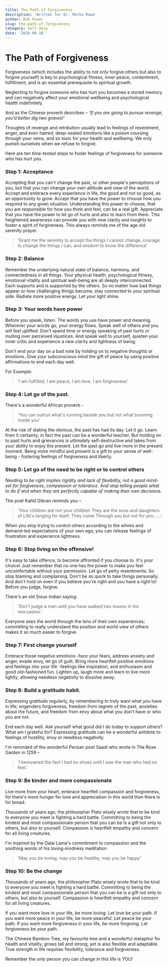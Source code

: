 ```yaml
---
title: The Path of Forgiveness
description: 'Written for Dr. Marke Rowe'
author: Rob Power
slug: the-path-of-forgiveness
category: Self Help
date: '2016-08-18'
---
```

# The Path of Forgiveness

Forgiveness (which includes the ability to not only forgive others but also to forgive yourself) is key to psychological fitness, inner peace, contentment, fulfillment, and is an essential prerequisite to spiritual growth.

Neglecting to forgive someone who has hurt you becomes a stored memory and can negatively affect your emotional wellbeing and psychological health indefinitely.

And as the Chinese proverb describes – _‘If you are going to pursue revenge, you'd better dig two graves!’_

Thoughts of revenge and retribution usually lead to feelings of resentment, anger, and even hatred; deep-seated emotions like a poison coursing through your veins, and so toxic for your health and wellbeing. We only punish ourselves when we refuse to forgive.

Here are ten time-tested steps to foster feelings of forgiveness for someone who
has hurt you.

### Step 1: Acceptance

Accepting that you can't change the past, or other people's perceptions of you, but that you can change your own attitude and view of the world. Accept and embrace every experience in life, the good and not so good, as an opportunity to grow. Accept that you have the power to choose how you respond to any given situation. Understanding this power to choose, that you are responsible for how you think and feel, can be a real gift. Appreciate that you have the power to let go of hurts and also to learn from them. This heightened awareness can provide you with new clarity and insights to foster a spirit of forgiveness. This always reminds me of the age old serenity prayer.

>   ‘Grant me the serenity to accept the things I cannot change, courage to change the things I can, and wisdom to know the difference'

### Step 2: Balance

Remember the underlying natural state of balance, harmony, and connectedness in all things. Your physical health, psychological fitness, emotional vitality and spiritual well-being are all deeply interconnected. Each supports and is supported by the others. So no matter how bad things appear or how challenging things become, stay connected to your spiritual side. Radiate more positive energy. Let your light shine.

### Step 3: Your words have power

Before you speak, listen. The words you use have power and meaning. Wherever your words go, your energy flows. Speak well of others and you will feel uplifted. Don't spend time or energy speaking of past hurts or mulling over perceived injustices. And speak well to yourself, quieten your inner critic and experience a new clarity and lightness of being.

Don't end your day on a bad note by holding on to negative thoughts or emotions. Give your subconscious mind the gift of peace by using positive affirmations to end each day well.

For Example:

>   'I am fulfilled, I am peace, I am love, I am forgiveness'

### Step 4: Let go of the past.

There's a wonderful African proverb -

>   'You can outrun what's running beside you but not what'srunning inside you'

At the risk of stating the obvious, the past has had its day. Let it go. Learn from it certainly; in fact the past can be a wonderful teacher. But holding on to past hurts and grievances is ultimately self-destructive and takes from your ability to enjoy the present. Let the past go and live more in the present moment. Being more mindful and present is a gift to your sense of well-being - fostering feelings of forgiveness and liberty.

### Step 5: Let go of the need to be right or to control others

*Needing to be right implies rigidity and lack of flexibility, not a good mind-set for forgiveness, compassion or tolerance. And stop telling people what to do if and when they are perfectly capable of making their own decisions.*

The poet Kahlil Gibran reminds you –

>   'Your children are not your children
>   They are the sons and daughters of
>   Life's longing for itself. They come
>   Through you but not for you .....'

When you stop trying to control others according to the whims and demand-led expectations of your own ego, you can release feelings of frustration and experience lightness.

### Step 6: Stop living on the offensive!

<span class="pull-quote">
It's easy to take offence, to become affronted if you choose to. It's your choice! Just remember that no one has the power to make you feel uncomfortable without your permission. Let go of petty resentments. So stop blaming and complaining. Don't be so quick to take things personally. And don't hold on even if you believe you're right and you have a right to! Before you judge, forgive.
</span>

There's an old Sioux Indian saying:

>   'Don't judge a man until you have walked two moons in his moccasins.'

Everyone sees the world through the lens of their own experiences; committing to really understand the position and world view of others makes it so much easier to forgive.

### Step 7: First change yourself

Embrace those negative emotions -face your fears, address anxiety and anger, evade envy, let go of guilt. Bring more heartfelt positive emotions and feelings into your life -feelings like inspiration, and enthusiasm and good old-fashioned fun. Lighten up, laugh more and learn to live more lightly; allowing needless negativity to dissolve away.

### Step 8: Build a gratitude habit.

Expressing gratitude regularly, by remembering to truly want what you have in life; engenders forgiveness, freedom from regrets of the past, anxieties about the future, and freedom from envy about what you don't have or who you are not. 

End each day well. Ask yourself what good did I do today to support others? What am I grateful for? Expressing gratitude can be a wonderful antidote to feelings of hostility, envy or needless negativity.

I'm reminded of the wonderful Persian poet Saadi who wrote in The Rose Garden in 1259 –

>   'I bemoaned the fact I had no shoes until I saw the man who had no feet.'

### Step 9: Be kinder and more compassionate

Live more from your heart, embrace heartfelt compassion and forgiveness, for there's more hunger for love and appreciation in this world than there is for bread. 

Thousands of years ago, the philosopher Plato wisely wrote that to be kind to
everyone you meet is fighting a hard battle. Committing to being the kindest and
most compassionate person that you can be is a gift not only to others, but also
to yourself. Compassion is heartfelt empathy and concern for all living
creatures.

I'm inspired by the Dalai Lama's commitment to compassion and the soothing words
of his loving-kindness meditation

>   'May you be loving, may you be healthy, may you be happy'

### Step 10: Be the change

Thousands of years ago, the philosopher Plato wisely wrote that to be kind to everyone you meet is fighting a hard battle. Committing to being the kindest and most compassionate person that you can be is a gift not only to others, but also to yourself. Compassion is heartfelt empathy and concern for all living creatures.

If you want more love in your life, be more loving. Let love be your path. If you want more peace in your life, be more peaceful. Let peace be your path. If you want more forgiveness in your life, be more forgiving. Let forgiveness be your path.

The Chinese Bamboo Tree, my favourite tree and a wonderful metaphor for health and vitality, grows tall and strong, yet is also flexible and adaptable. True strength in life requires flexibility, tolerance and forgiveness.

Remember the only person you can change in this life is YOU!
